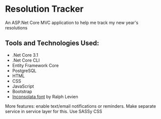 # Resolution Tracker

An ASP.Net Core MVC application to help me track my new year's resolutions

## Tools and Technologies Used:
- .Net Core 3.1
- .Net Core CLI
- Entity Framework Core
- PostgreSQL
- HTML
- CSS
- JavaScript
- Bootstrap
- [Inconsolata font](https://fonts.google.com/specimen/Inconsolata) by Ralph Levien


More features: enable text/email notifications or reminders. Make separate service in service layer for this. Use SASSy CSS
